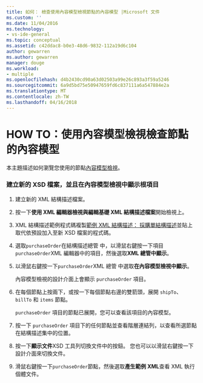```yaml
---
title: 如何： 檢查使用內容模型檢視節點的內容模型 |Microsoft 文件
ms.custom: ''
ms.date: 11/04/2016
ms.technology:
- vs-ide-general
ms.topic: conceptual
ms.assetid: c42ddac8-b0e3-48d6-9832-112a19d6c104
author: gewarren
ms.author: gewarren
manager: douge
ms.workload:
- multiple
ms.openlocfilehash: d4b2430cd90a63d02503a99e26c893a3f59a5246
ms.sourcegitcommit: 6a9d5bd75e50947659fd6c837111a6a547884e2a
ms.translationtype: MT
ms.contentlocale: zh-TW
ms.lasthandoff: 04/16/2018
---
```

# <a name="how-to-examine-the-content-model-of-nodes-using-the-content-model-view"></a>HOW TO：使用內容模型檢視檢查節點的內容模型
本主題描述如何瀏覽您使用的節點[內容模型檢視](../xml-tools/content-model-view.md)。  
  
### <a name="to-create-a-new-xsd-file-and-display-the-root-element-in-the-content-model-view"></a>建立新的 XSD 檔案，並且在內容模型檢視中顯示根項目  
  
1.  建立新的 XML 結構描述檔案。  
  
2.  按一下**使用 XML 編輯器檢視與編輯基礎 XML 結構描述檔案**開始檢視上。  
  
3.  XML 結構描述範例程式碼複製[範例 XML 結構描述： 採購單結構描述](../xml-tools/sample-xsd-file-purchase-order-schema.md)並貼上取代依預設加入至新 XSD 檔案的程式碼。  
  
4.  選取`purchaseOrder`在結構描述總管 中，以滑鼠右鍵按一下項目`purchaseOrder`XML 編輯器中的項目，然後選取**XML 總管中顯示**。  
  
5.  以滑鼠右鍵按一下`purchaseOrder`XML 總管 中選取**在內容模型檢視中顯示**。  
  
     內容模型檢視的設計介面上會顯示 `purchaseOrder` 項目。  
  
6.  在每個節點上按兩下，或按一下每個節點右邊的雙箭頭，展開 `shipTo`、`billTo` 和 `items` 節點。  
  
     `purchaseOrder` 項目的節點已展開，您可以查看該項目的內容模型。  
  
7.  按一下 `purchaseOrder` 項目下的任何節點並查看階層連結列，以查看所選節點在結構描述集中的位置。  
  
8.  按一下**顯示文件**XSD 工具列切換文件中的按鈕。 您也可以以滑鼠右鍵按一下設計介面來切換文件。  
  
9. 滑鼠右鍵按一下`purchaseOrder`節點，然後選取**產生範例 XML**查看 XML 執行個體文件。